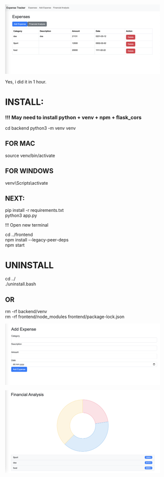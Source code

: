 ![Screenshot 1](expense_tracker/misc/Screenshot-2024-05-17-at-16.28.07.png)

Yes, i did it in 1 hour.

# INSTALL:

### !!! May need to install python + venv + npm + flask_cors

cd backend
python3 -m venv venv

## FOR MAC
source venv/bin/activate
## FOR WINDOWS
venv\Scripts\activate

## NEXT:
pip install -r requirements.txt \
python3 app.py

!!! Open new terminal 

cd ../frontend \
npm install --legacy-peer-deps \
npm start

# UNINSTALL

cd ../ \
./uninstall.bash

## OR 

rm -rf backend/venv \
rm -rf frontend/node_modules frontend/package-lock.json

![Screenshot 1](expense_tracker/misc/Screenshot-024-05-17-at-16.28.38.png)

![Screenshot 1](expense_tracker/misc/Screenshot-2024-05-17-at-16.28.28.png)